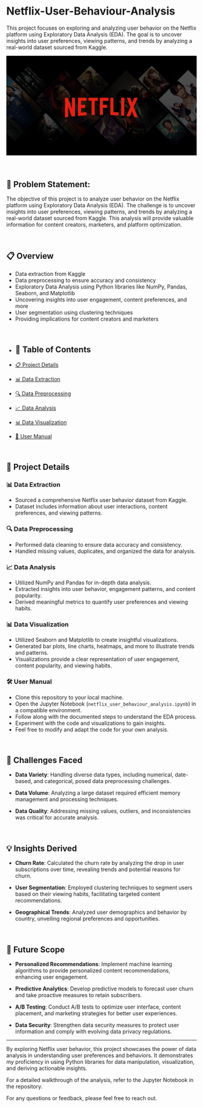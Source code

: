 # Netflix-User-Behaviour-Analysis
This project focuses on exploring and analyzing user behavior on the Netflix platform using Exploratory Data Analysis (EDA). 
The goal is to uncover insights into user preferences, viewing patterns, and trends by analyzing a real-world dataset sourced from Kaggle.

![Netflix Image](https://github.com/mayurpaunikar7/Netflix-User-Behaviour-Analysis/blob/main/Images/gsmarena_001.jpg)

<br>

## 🎯 Problem Statement:
The objective of this project is to analyze user behavior on the Netflix platform using Exploratory Data Analysis (EDA). The challenge is to uncover insights into user preferences, viewing patterns, and trends by analyzing a real-world dataset sourced from Kaggle. 
This analysis will provide valuable information for content creators, marketers, and platform optimization.

<br>

## 📋 Overview
* Data extraction from Kaggle
* Data preprocessing to ensure accuracy and consistency
* Exploratory Data Analysis using Python libraries like NumPy, Pandas, Seaborn, and Matplotlib
* Uncovering insights into user engagement, content preferences, and more
* User segmentation using clustering techniques
* Providing implications for content creators and marketers

<br>


- ## 📝 Table of Contents

- [📋 Project Details](#project-details)
- [📊 Data Extraction](#data-extraction)
- [🔍 Data Preprocessing](#data-preprocessing)
- [📈 Data Analysis](#data-analysis)
- [📊 Data Visualization](#data-visualization)
- [🚀 User Manual](#usage)


<br>


## 🚀 Project Details

### 📊 Data Extraction

- Sourced a comprehensive Netflix user behavior dataset from Kaggle.
- Dataset includes information about user interactions, content preferences, and viewing patterns.

### 🔍 Data Preprocessing

- Performed data cleaning to ensure data accuracy and consistency.
- Handled missing values, duplicates, and organized the data for analysis.

### 📈 Data Analysis

- Utilized NumPy and Pandas for in-depth data analysis.
- Extracted insights into user behavior, engagement patterns, and content popularity.
- Derived meaningful metrics to quantify user preferences and viewing habits.

### 📊 Data Visualization

- Utilized Seaborn and Matplotlib to create insightful visualizations.
- Generated bar plots, line charts, heatmaps, and more to illustrate trends and patterns.
- Visualizations provide a clear representation of user engagement, content popularity, and viewing habits.
  
### 🛠️ User Manual

- Clone this repository to your local machine.
- Open the Jupyter Notebook (`netflix_user_behaviour_analysis.ipynb`) in a compatible environment.
- Follow along with the documented steps to understand the EDA process.
- Experiment with the code and visualizations to gain insights.
- Feel free to modify and adapt the code for your own analysis.

<br>

## 🤔 Challenges Faced

- **Data Variety**: Handling diverse data types, including numerical, date-based, and categorical, posed data preprocessing challenges.

- **Data Volume**: Analyzing a large dataset required efficient memory management and processing techniques.

- **Data Quality**: Addressing missing values, outliers, and inconsistencies was critical for accurate analysis.

<br>

## 💡 Insights Derived

- **Churn Rate**: Calculated the churn rate by analyzing the drop in user subscriptions over time, revealing trends and potential reasons for churn.

- **User Segmentation**: Employed clustering techniques to segment users based on their viewing habits, facilitating targeted content recommendations.

- **Geographical Trends**: Analyzed user demographics and behavior by country, unveiling regional preferences and opportunities.

<br>

## 🔮 Future Scope

- **Personalized Recommendations**: Implement machine learning algorithms to provide personalized content recommendations, enhancing user engagement.

- **Predictive Analytics**: Develop predictive models to forecast user churn and take proactive measures to retain subscribers.

- **A/B Testing**: Conduct A/B tests to optimize user interface, content placement, and marketing strategies for better user experiences.

- **Data Security**: Strengthen data security measures to protect user information and comply with evolving data privacy regulations.
---

By exploring Netflix user behavior, this project showcases the power of data analysis in understanding user preferences and behaviors. It demonstrates my proficiency in using Python libraries for data manipulation, visualization, and deriving actionable insights.

For a detailed walkthrough of the analysis, refer to the Jupyter Notebook in the repository.

For any questions or feedback, please feel free to reach out.


 

    

